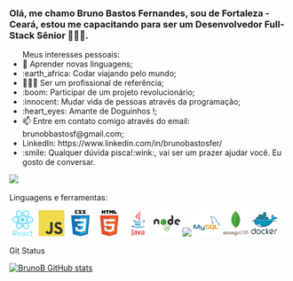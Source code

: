 ### Olá, me chamo Bruno Bastos Fernandes, sou de Fortaleza - Ceará, estou me capacitando para ser um Desenvolvedor Full-Stack Sênior 👨🏽‍💼.
<div display='flex'>
<ul>
Meus interesses pessoais: 
<li>🔭 Aprender novas linguagens;</li>
<li>:earth_africa: Codar viajando pelo mundo;</li>
<li>🧑🏻‍💻 Ser um profissional de referência;</li>
<li>:boom: Participar de um projeto revolucionário;</li>
<li>:innocent: Mudar vida de pessoas através da programação;</li>
<li>:heart_eyes: Amante de Doguinhos !;</li>
<li>📫 Entre em contato comigo através do email: brunobbastosf@gmail.com;</li>
<li>LinkedIn: https://www.linkedin.com/in/brunobastosfer/</li>
<li>:smile: Qualquer dúvida pisca!:wink:, vai ser um prazer ajudar você. Eu gosto de conversar.</li>
</ul>
<div display='flex'>
<img src='https://i.pinimg.com/originals/27/18/b9/2718b9ee5650e544471d6a3cf24ce993.jpg' width='100'/>
</div>
</div>



Linguagens e ferramentas:
<div> 
    <img src="https://raw.githubusercontent.com/devicons/devicon/master/icons/react/react-original-wordmark.svg" width="48">
    <img src="https://raw.githubusercontent.com/devicons/devicon/master/icons/javascript/javascript-original.svg" width="48">
    <img src="https://raw.githubusercontent.com/devicons/devicon/master/icons/css3/css3-original-wordmark.svg" width="48">
    <img src="https://raw.githubusercontent.com/devicons/devicon/master/icons/html5/html5-original-wordmark.svg" width="48">
    <img src="https://raw.githubusercontent.com/devicons/devicon/master/icons/java/java-original-wordmark.svg" width="48">
    <img src="https://raw.githubusercontent.com/devicons/devicon/master/icons/nodejs/nodejs-original-wordmark.svg" width="48">
    <img src="https://raw.githubusercontent.com/devicons/devicon/master/icons/postgres/postgres-original-wordmark.svg" width="48">
    <img src="https://raw.githubusercontent.com/devicons/devicon/master/icons/mysql/mysql-original-wordmark.svg" width="48">
    <img src="https://raw.githubusercontent.com/devicons/devicon/master/icons/mongodb/mongodb-original-wordmark.svg" width="48">
    <img src="https://raw.githubusercontent.com/devicons/devicon/master/icons/docker/docker-original-wordmark.svg" width="48">
</div>
<div>
<p>Git Status</p>

[![BrunoB GitHub stats](https://github-readme-stats.vercel.app/api?username=brunobastosfer)](https://github.com/anuraghazra/github-readme-stats)

</div>
